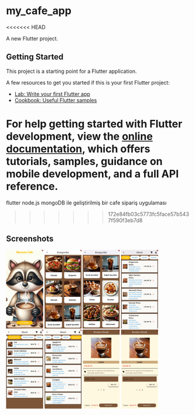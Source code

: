 # my_cafe_app
<<<<<<< HEAD

A new Flutter project.

## Getting Started

This project is a starting point for a Flutter application.

A few resources to get you started if this is your first Flutter project:

- [Lab: Write your first Flutter app](https://docs.flutter.dev/get-started/codelab)
- [Cookbook: Useful Flutter samples](https://docs.flutter.dev/cookbook)

For help getting started with Flutter development, view the
[online documentation](https://docs.flutter.dev/), which offers tutorials,
samples, guidance on mobile development, and a full API reference.
=======
flutter node.js mongoDB ile geliştirilmiş bir cafe sipariş uygulaması
>>>>>>> 172e84fb03c5773fc5face57b5437f590f3eb7d8

## Screenshots
<div style="display: inline-block;margin-right: 10 px;">
<img src="https://github.com/ayselcetin07/my_cafe_app/blob/main/assets/screenshots/anasayfa.jpg" alt="anasayfa resmi" width="20%">
<img src="https://github.com/ayselcetin07/my_cafe_app/blob/main/assets/screenshots/kategoriler1.jpg" alt="kategoriler sayfası" width="20%">
<img src="https://github.com/ayselcetin07/my_cafe_app/blob/main/assets/screenshots/kategoriler2.jpg" alt="kategoriler sayfası2" width="20%">
<img src="https://github.com/ayselcetin07/my_cafe_app/blob/main/assets/screenshots/menu1.jpg" alt="menu sayfası" width="20%">
<img src="https://github.com/ayselcetin07/my_cafe_app/blob/main/assets/screenshots/menu2.jpg" alt="menu sayfası2" width="20%">
<img src="https://github.com/ayselcetin07/my_cafe_app/blob/main/assets/screenshots/menu3.jpg"  alt="menu sayfası3" width="20%">
<img src="https://github.com/ayselcetin07/my_cafe_app/blob/main/assets/screenshots/productdetail1.jpg"  alt="detay sayfası" width="20%">
<img src="https://github.com/ayselcetin07/my_cafe_app/blob/main/assets/screenshots/productdetail2.jpg"  alt="detay sayfası" width="20%">

</div>
